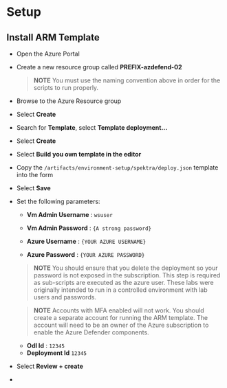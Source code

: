 # Setup

## Install ARM Template

- Open the Azure Portal
- Create a new resource group called **PREFIX-azdefend-02**

    > **NOTE** You must use the naming convention above in order for the scripts to run properly.

- Browse to the Azure Resource group
- Select **Create**
- Search for **Template**, select **Template deployment...**
- Select **Create**
- Select **Build you own template in the editor**
- Copy the `/artifacts/environment-setup/spektra/deploy.json` template into the form
- Select **Save**
- Set the following parameters:
  - **Vm Admin Username** : `wsuser`
  - **Vm Admin Password** : `{A strong password}`

  - **Azure Username** : `{YOUR AZURE USERNAME}`
  - **Azure Password** : `{YOUR AZURE PASSWORD}`
  
  > **NOTE** You should ensure that you delete the deployment so your password is not exposed in the subscription.  This step is required as sub-scripts are executed as the azure user.  These labs were originally intended to run in a controlled environment with lab users and passwords.

  > **NOTE** Accounts with MFA enabled will not work. You should create a separate account for running the ARM template.  The account will need to be an owner of the Azure subscription to enable the Azure Defender components.

  - **Odl Id** : `12345`
  - **Deployment Id** `12345`

- Select **Review + create**
- 